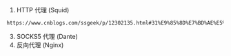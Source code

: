 1. HTTP 代理 (Squid)
```
https://www.cnblogs.com/ssgeek/p/12302135.html#31%E9%85%8D%E7%BD%AE%E5%85%A8%E5%B1%80%E4%BB%A3%E7%90%86
```
3. SOCKS5 代理 (Dante)
4. 反向代理 (Nginx)
